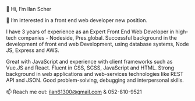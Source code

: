 👋 Hi, I’m Ilan Scher 

👀 I’m interested in a front end web developer new position.

  I have 3 years of experience as an Expert Front End Web Developer in high-tech companies - Nodeside, Pres.global.
  Successful background in the development of front end web Development, using database systems, Node JS, Express and AWS. 

  Great with JavaScript and experience with client frameworks such as Vue.JS and React.
  Fluent in CSS, SCSS, JavaScript and HTML.
  Strong background in web applications and web-services technologies like REST API and JSON.
  Good problem-solving, debugging and interpersonal skills.

📫 Reach me out: ilan61300@gmail.com & 052-810-9521
